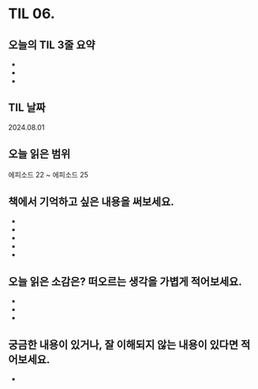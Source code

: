 # TIL 06. 


## 오늘의 TIL 3줄 요약

- 
- 
- 

## TIL 날짜

2024.08.01


## 오늘 읽은 범위

에피소드 22 ~ 에피소드 25


## 책에서 기억하고 싶은 내용을 써보세요.

- 
- 
- 
- 
- 

  
  

## 오늘 읽은 소감은? 떠오르는 생각을 가볍게 적어보세요.
    
- 
-
- 


## 궁금한 내용이 있거나, 잘 이해되지 않는 내용이 있다면 적어보세요.

- 
